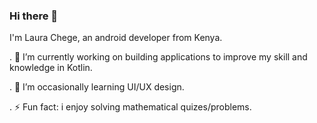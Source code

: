 ### Hi there 👋

I'm Laura Chege, an android developer from Kenya.

. 🔭 I’m currently working on building applications to improve my skill and knowledge in Kotlin.

. 🌱 I’m occasionally learning UI/UX design.

. ⚡ Fun fact: i enjoy solving mathematical quizes/problems.

<!--
**laura-chege/laura-chege** is a ✨ _special_ ✨ repository because its `README.md` (this file) appears on your GitHub profile.

Here are some ideas to get you started:

- 🔭 I’m currently working on ...
- 🌱 I’m currently learning 
- 👯 I’m looking to collaborate on ...
- 🤔 I’m looking for help with ...
- 💬 Ask me about ...
- 📫 How to reach me: ...
- 😄 Pronouns: ...
- ⚡ Fun fact: i enjoy solving mathematical quizes/problems.
-->
